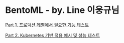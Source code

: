 # BentoML - by. Line 이웅규님

[Part 1. 프로덕션 레벨에서 필요한 기능 테스트](BentoML%20-%20%20642b9/Part%201%20%E1%84%91%E1%85%B3%E1%84%85%2079c6a.md)

[Part 2. Kubernetes 기반 적용 예시 및 성능 테스트](BentoML%20-%20%20642b9/Part%202%20Kub%20d9fb1.md)